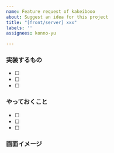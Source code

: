 ```yaml
---
name: Feature request of kakeibooo
about: Suggest an idea for this project
title: "[front/server] xxx"
labels: ''
assignees: konno-yu

---
```


### 実装するもの
- [ ] 
- [ ] 
- [ ]
### やっておくこと
- [ ] 
- [ ] 
- [ ]
### 画面イメージ
